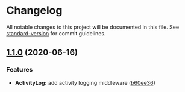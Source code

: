 # Changelog

All notable changes to this project will be documented in this file. See [standard-version](https://github.com/conventional-changelog/standard-version) for commit guidelines.

## [1.1.0](https://github.com/atton16/logger/compare/v1.0.0...v1.1.0) (2020-06-16)


### Features

* **ActivityLog:** add activity logging middleware ([b60ee36](https://github.com/atton16/logger/commit/b60ee3633968fa6ae979eef7914c0e4fe465a6de))
